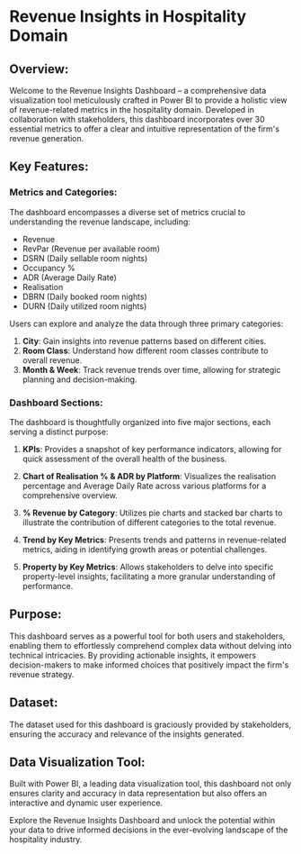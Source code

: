 # Revenue Insights in Hospitality Domain

## Overview:

Welcome to the Revenue Insights Dashboard – a comprehensive data visualization tool meticulously crafted in Power BI to provide a holistic view of revenue-related metrics in the hospitality domain. Developed in collaboration with stakeholders, this dashboard incorporates over 30 essential metrics to offer a clear and intuitive representation of the firm's revenue generation.

## Key Features:

### Metrics and Categories:

The dashboard encompasses a diverse set of metrics crucial to understanding the revenue landscape, including:

- Revenue
- RevPar (Revenue per available room)
- DSRN (Daily sellable room nights)
- Occupancy %
- ADR (Average Daily Rate)
- Realisation
- DBRN (Daily booked room nights)
- DURN (Daily utilized room nights)

Users can explore and analyze the data through three primary categories:

1. **City**: Gain insights into revenue patterns based on different cities.
2. **Room Class**: Understand how different room classes contribute to overall revenue.
3. **Month & Week**: Track revenue trends over time, allowing for strategic planning and decision-making.

### Dashboard Sections:

The dashboard is thoughtfully organized into five major sections, each serving a distinct purpose:

1. **KPIs**: Provides a snapshot of key performance indicators, allowing for quick assessment of the overall health of the business.

2. **Chart of Realisation % & ADR by Platform**: Visualizes the realisation percentage and Average Daily Rate across various platforms for a comprehensive overview.

3. **% Revenue by Category**: Utilizes pie charts and stacked bar charts to illustrate the contribution of different categories to the total revenue.

4. **Trend by Key Metrics**: Presents trends and patterns in revenue-related metrics, aiding in identifying growth areas or potential challenges.

5. **Property by Key Metrics**: Allows stakeholders to delve into specific property-level insights, facilitating a more granular understanding of performance.

## Purpose:

This dashboard serves as a powerful tool for both users and stakeholders, enabling them to effortlessly comprehend complex data without delving into technical intricacies. By providing actionable insights, it empowers decision-makers to make informed choices that positively impact the firm's revenue strategy.

## Dataset:

The dataset used for this dashboard is graciously provided by stakeholders, ensuring the accuracy and relevance of the insights generated.

## Data Visualization Tool:

Built with Power BI, a leading data visualization tool, this dashboard not only ensures clarity and accuracy in data representation but also offers an interactive and dynamic user experience.

Explore the Revenue Insights Dashboard and unlock the potential within your data to drive informed decisions in the ever-evolving landscape of the hospitality industry.
